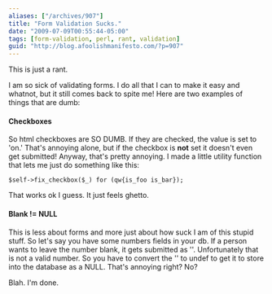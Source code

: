 ```yaml
---
aliases: ["/archives/907"]
title: "Form Validation Sucks."
date: "2009-07-09T00:55:44-05:00"
tags: [form-validation, perl, rant, validation]
guid: "http://blog.afoolishmanifesto.com/?p=907"
---
```

This is just a rant.

I am so sick of validating forms. I do all that I can to make it easy and whatnot, but it still comes back to spite me! Here are two examples of things that are dumb:

#### Checkboxes

So html checkboxes are SO DUMB. If they are checked, the value is set to 'on.' That's annoying alone, but if the checkbox is **not** set it doesn't even get submitted! Anyway, that's pretty annoying. I made a little utility function that lets me just do something like this:

    $self->fix_checkbox($_) for (qw{is_foo is_bar});

That works ok I guess. It just feels ghetto.

#### Blank != NULL

This is less about forms and more just about how suck I am of this stupid stuff. So let's say you have some numbers fields in your db. If a person wants to leave the number blank, it gets submitted as ''. Unfortunately that is not a valid number. So you have to convert the '' to undef to get it to store into the database as a NULL. That's annoying right? No?

Blah. I'm done.
